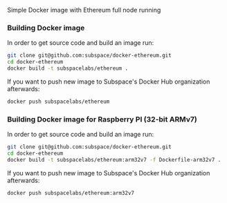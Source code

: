 Simple Docker image with Ethereum full node running

### Building Docker image
In order to get source code and build an image run:
```bash
git clone git@github.com:subspace/docker-ethereum.git
cd docker-ethereum
docker build -t subspacelabs/ethereum .
```

If you want to push new image to Subspace's Docker Hub organization afterwards:
```bash
docker push subspacelabs/ethereum
```

### Building Docker image for Raspberry PI (32-bit ARMv7)
In order to get source code and build an image run:
```bash
git clone git@github.com:subspace/docker-ethereum.git
cd docker-ethereum
docker build -t subspacelabs/ethereum:arm32v7 -f Dockerfile-arm32v7 .
```

If you want to push new image to Subspace's Docker Hub organization afterwards:
```bash
docker push subspacelabs/ethereum:arm32v7
```
